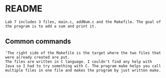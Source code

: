 # README 
	Lab 7 includes 3 files, main.c, addNum.c and the Makefile. The goal of the program is to add a sum and print it.

## Common commands
	'The right side of the Makefile is the target where the two files that were already created are put. 
	The files are written in C language. I couldn't find any help with Java so I had to try something with C. The program make helps you call multiple files in one file and makes the program by just written make. 